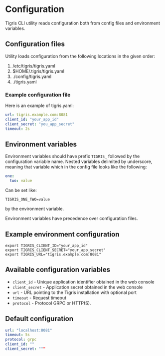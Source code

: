 # Configuration

Tigris CLI utility reads configuration both from config files and environment variables.

## Configuration files

Utility loads configuration from the following locations in the given order:

1. /etc/tigris/tigris.yaml
2. $HOME/.tigris/tigris.yaml
3. ./config/tigris.yaml
4. ./tigris.yaml

### Example configuration file

Here is an example of tigris.yaml:

```yaml
url: tigris.example.com:8081
client_id: "your_app_id"
client_secret: "you_app_secret"
timeout: 2s
```

## Environment variables

Environment variables should have prefix `TIGRIS_` followed by the configuration variable name.
Nested variables delimited by underscore, meaning that variable which in the config file looks like the following:

```yaml
one:
  two: value
```

Can be set like:

```shell
TIGRIS_ONE_TWO=value
```

by the environment variable.

Environment variables have precedence over configuration files.

## Example environment configuration

```shell
export TIGRIS_CLIENT_ID="your_app_id"
export TIGRIS_CLIENT_SECRET="your_app_secret"
export TIGRIS_URL="tigris.example.com:8081"
```

## Available configuration variables

- `client_id` - Unique application identifier obtained in the web console
- `client_secret` - Application secret obtained in the web console
- `url` - URL pointing to the Tigris installation with optional port
- `timeout` - Request timeout
- `protocol` - Protocol GRPC or HTTP(S).

## Default configuration

```yaml
url: "localhost:8081"
timeout: 5s
protocol: grpc
client_id: ""
client_secret: """
```
